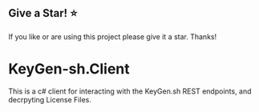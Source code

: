 ## Give a Star! :star:
If you like or are using this project please give it a star. Thanks!

# KeyGen-sh.Client

This is a c# client for interacting with the KeyGen.sh REST endpoints, and decrpyting License Files.



